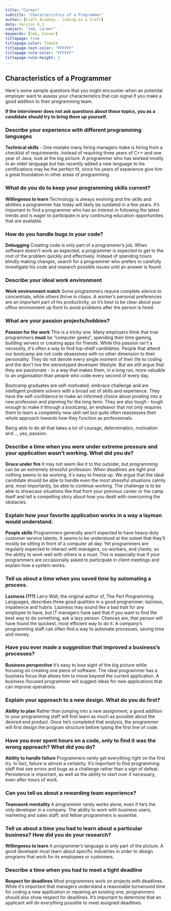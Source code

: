 ```yaml
---
title: "Career"
subtitle: "Characteristics of a Programmer"
author: [Craft Academy - Coding as a Craft]
date: Version 0.1
subject: "Job, Career"
keywords: [Job, Career]
titlepage: true
titlepage-color: f28e24
titlepage-text-color: "FFFFFF"
titlepage-rule-color: "FFFFFF"
titlepage-rule-height: 2
...
```


## Characteristics of a Programmer

Here's some sample questions that you might encounter when an potential employer want to assess your characteristics that can signal if you make a good addition to their programming team.

**If the interviewer does not ask questions about these topics, you as a candidate should try to bring them up yourself.**

### Describe your experience with different programming languages

**Technical skills** - One mistake many hiring managers make is hiring from a checklist of requirements. Instead of requiring three years of C++ and one year of Java, look at the big picture. A programmer who has worked mostly in an older language but has recently added a new language to his certifications may be the perfect fit, since his years of experience give him a great foundation in other areas of programming.

### What do you do to keep your programming skills current?

**Willingness to learn** Technology is always evolving and the skills and abilities a programmer has today will likely be outdated in a few years. It’s important to find a programmer who has an interest in following the latest trends and is eager to participate in any continuing education opportunities that are available.

### How do you handle bugs in your code?

**Debugging** Creating code is only part of a programmer’s job. When software doesn’t work as expected, a programmer is expected to get to the root of the problem quickly and effectively. Instead of spending hours blindly making changes, search for a programmer who prefers to carefully investigate his code and research possible issues until an answer is found.

### Describe your ideal work environment

**Work environment match** Some programmers require complete silence to concentrate, while others thrive in chaos. A worker’s personal preferences are an important part of his productivity, so it’s best to be clear about your office environment up front to avoid problems after the person is hired.

### What are your passion projects/hobbies?

**Passion for the work** This is a tricky one. Many employers think that true programmers **must** be “computer geeks”, spending their time gaming, building servers or creating apps for friends. While this passion isn't a necessity, it's often a way to find top-shelf candidates. People that attend our bootcamp are not code obsessives with no other dimension to their personality. They do not devote every single moment of their life to coding and the don't live the stereotyped developer lifestyle. But we still argue that they are passionate - in a way that makes them, in a long run, more valuable to an organisation than people who code every second of every day.

Bootcamp graduates are self-motivated, embrace challenge and are intelligent problem solvers with a broad set of skills and experience. They have the self-confidence to make an informed choice about pivoting into a new profession and planning for the long term. They are also tough - tough enough to make it through a bootcamp, an endeavor that not only requires them to learn a completely new skill-set but quite often reassesses their whole approach towards how they function as professionals.

Being able to do all that takes a lot of courage, determination, motivation and .., yes, passion.

### Describe a time when you were under extreme pressure and your application wasn’t working. What did you do?

**Grace under fire** It may not seem like it to the outsider, but programming can be an extremely stressful profession. When deadlines are tight and nothing seems to be working, it's easy to freeze up. We argue that the ideal candidate should be able to handle even the most stressful situations calmly and, most importantly, be able to continue working. The challenge is to be able to showcase situations like that from your previous career or the camp itself and tell a compelling story about how you dealt with overcoming the obstacles.

### Explain how your favorite application works in a way a layman would understand.

**People skills** Programmers generally aren’t expected to have heavy-duty customer service talents. It seems to be understood at the outset that they’ll mostly be sitting in front of a computer all day. Yet programmers are regularly expected to interact with managers, co-workers, and clients, so the ability to work well with others is a must. This is especially true if your programmers are occasionally asked to participate in client meetings and explain how a system works.

### Tell us about a time when you saved time by automating a process.

**Laziness (?!?)** Larry Wall, the original author of, The Perl Programming Languages, describes three good qualities in a good programmer: laziness, impatience and hubris. Laziness may sound like a bad trait for any employee to have, but IT managers have said that if you want to find the best way to do something, ask a lazy person. Chances are, that person will have found the quickest, most efficient way to do it. A company’s programming staff can often find a way to automate processes, saving time and money.

### Have you ever made a suggestion that improved a business’s processes?

**Business perspective** It’s easy to lose sight of the big picture while focusing on creating one piece of software. The ideal programmer has a business focus that allows him to move beyond the current application. A business-focused programmer will suggest ideas for new applications that can improve operations.

### Explain your approach to a new design. What do you do first?

**Ability to plan** Rather than jumping into a new assignment, a good addition to your programming staff will first learn as much as possible about the desired end product. Once he’s completed that analysis, the programmer will first design the program structure before typing the first line of code.


### Have you ever spent hours on a code, only to find it was the wrong approach? What did you do?

**Ability to handle failure** Programmers rarely get everything right on the first try. In fact, failure is almost a certainty. It’s important to find programming staff that see errors and bugs as a challenge rather than a sign of defeat. Persistence is important, as well as the ability to start over if necessary, even after hours of work.

### Can you tell us about  a rewarding team experience?
**Teamwork mentality** A programmer rarely works alone, even if he’s the only developer in a company. The ability to work with business users, marketing and sales staff, and fellow programmers is essential.

### Tell us about a time you had to learn about a particular business? How did you do your research?

**Willingness to learn** A programmer’s language is only part of the picture. A good developer must learn about specific industries in order to design programs that work for its employees or customers.

### Describe a time when you had to meet a tight deadline

**Respect for deadlines** Most programmers work on projects with deadlines. While it’s important that managers understand a reasonable turnaround time for coding a new application or repairing an existing one, programmers should also show respect for deadlines. It’s important to determine that an applicant will do everything possible to meet assigned deadlines.
